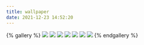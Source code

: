 ```yaml
---
title: wallpaper
date: 2021-12-23 14:52:20
---
```


{% gallery %}
![](/img/wallpaper/MyWallpaperpexels-francesco-ungaro-2835436.jpg)
![](/img/wallpaper/MyWallpaperpexels-iryna-kostsenich-1408221.jpg)
![](/img/wallpaper/MyWallpaperpexels-john-cahil-rom-2170473.jpg)
![](/img/wallpaper/MyWallpaperpexels-jot-2179483.jpg)
![](/img/wallpaper/MyWallpaperpexels-lisa-1083822.jpg)
![](/img/wallpaper/MyWallpaperpexels-riccardo-bertolo-4245826.jpg)
![](/img/wallpaper/MyWallpaperpexels-unknow.jpg)
{% endgallery %}
